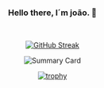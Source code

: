 <h3 align="center"> Hello there, I´m joão. 👋</h3>
<br>

<section align="center">




[![GitHub Streak](https://streak-stats.demolab.com?user=JohnAntu&theme=dark&hide_border=true)](https://git.io/streak-stats)

<!--
[![Top Langs](https://github-readme-stats.vercel.app/api/top-langs/?username=JohnAntu&layout=compact)](https://github.com/anuraghazra/github-readme-stats)
-->

<!--
### Website: 
[![Blog](https://img.shields.io/website?label=joaoantudv.ueuo.com&style=for-the-badge&url=http://joaoantudv.ueuo.com/)](http://joaoantudv.ueuo.com)-->


![Summary Card](https://github-profile-summary-cards.vercel.app/api/cards/profile-details?username=JohnAntu&theme=github_dark)


[![trophy](https://github-profile-trophy.vercel.app/?username=JohnAntu&theme=dracula)](https://github.com/ryo-ma/github-profile-trophy)


<!--
![Languages](https://github-profile-summary-cards.vercel.app/api/cards/most-commit-language?username=JohnAntu&theme=github_dark)
![Stats](https://github-profile-summary-cards.vercel.app/api/cards/stats?username=JohnAntu&theme=github_dark)
-->

</section>
